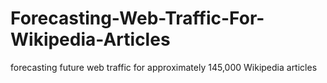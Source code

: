 # Forecasting-Web-Traffic-For-Wikipedia-Articles
forecasting future web traffic for approximately 145,000 Wikipedia articles
